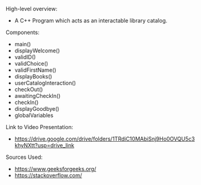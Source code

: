 High-level overview:
- A C++ Program which acts as an interactable library catalog.



Components:
- main()
- displayWelcome()
- validID()
- validChoice()
- validFirstName()
- displayBooks()
- userCatalogInteraction()
- checkOut()
- awaitingCheckIn()
- checkIn()
- displayGoodbye()
- globalVariables



Link to Video Presentation:
- https://drive.google.com/drive/folders/1TRdiC10MAbiSnj9Ho0OVQU5c3khyNXtt?usp=drive_link



Sources Used:
- https://www.geeksforgeeks.org/
- https://stackoverflow.com/
